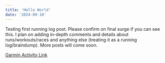 ```yaml
---
title: 'Hello World'
date: '2024-09-10'
---
```


Testing first running log post. Please confirm on final surge if you can see this. I plan on adding in-depth comments and details about runs/workouts/races and anything else (treating it as a running log/braindump). More posts will come soon.

[Garmin Activity Link](https://connect.garmin.com/modern/activity/17019071055)
